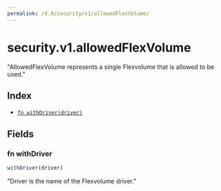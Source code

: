 ```yaml
---
permalink: /4.4/security/v1/allowedFlexVolume/
---
```


# security.v1.allowedFlexVolume

"AllowedFlexVolume represents a single Flexvolume that is allowed to be used."

## Index

* [`fn withDriver(driver)`](#fn-withdriver)

## Fields

### fn withDriver

```ts
withDriver(driver)
```

"Driver is the name of the Flexvolume driver."